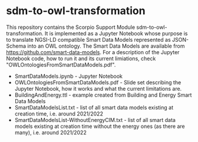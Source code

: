 # sdm-to-owl-transformation

This repository contains the Scorpio Support Module sdm-to-owl-transformation. It is implemented as a Jupyter Notebook whose purpose is to translate NGSI-LD compatible Smart Data Models represented as JSON-Schema into an OWL ontology. The Smart Data Models are available from https://github.com/smart-data-models. For a description of the Jupyter Notebook code, how to run it and its current limiations, check "OWLOntologiesFromSmartDataModels.pdf".

- SmartDataModels.ipynb - Jupyter Notebook
- OWLOntologiesFromSmartDataModels.pdf - Slide set describing the Jupyter Notebook, how it works and what the current limitations are.
- BuildingAndEnergy.ttl - example created from Building and Energy Smart Data Models
- SmartDataModelsList.txt - list of all smart data models existing at creation time, i.e. around 2021/2022
- SmartDataModelsList-WithoutEnergyCIM.txt - list of all smart data models existing at creation time without the energy ones (as there are many), i.e. around 2021/2022
